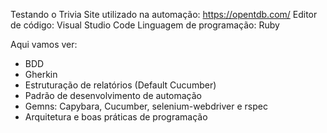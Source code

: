 Testando o Trivia
Site utilizado na automação: https://opentdb.com/
Editor de código: Visual Studio Code
Linguagem de programação: Ruby

Aqui vamos ver:

* BDD
* Gherkin
* Estruturação de relatórios (Default Cucumber)
* Padrão de desenvolvimento de automação
* Gemns: Capybara, Cucumber, selenium-webdriver e rspec
* Arquitetura e boas práticas de programação
